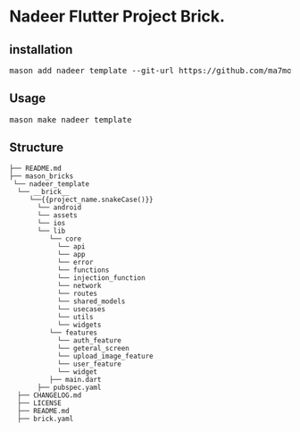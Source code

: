 # Nadeer Flutter Project Brick.

<h2>installation</h2>

<pre>mason add nadeer_template --git-url https://github.com/ma7moud3osman/mason_bricks --git-path ./nadeer_template</pre>

<h2>Usage</h2>

<pre>mason make nadeer_template</pre>

<h2>Structure</h2>

```
├── README.md
├── mason_bricks
 └── nadeer_template
  └── __brick__
     └──{{project_name.snakeCase()}}    
       └── android
       └── assets
       └── ios
       └── lib
          └── core
            └── api 
            └── app 
            └── error 
            └── functions 
            └── injection_function 
            └── network 
            └── routes 
            └── shared_models 
            └── usecases 
            └── utils 
            └── widgets 
          └── features
            └── auth_feature
            └── geteral_screen
            └── upload_image_feature
            └── user_feature
            └── widget
          ├── main.dart
       ├── pubspec.yaml
  ├── CHANGELOG.md
  ├── LICENSE
  ├── README.md
  ├── brick.yaml

```
